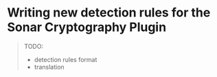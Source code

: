 # Writing new detection rules for the Sonar Cryptography Plugin

> TODO:
> - detection rules format
> - translation